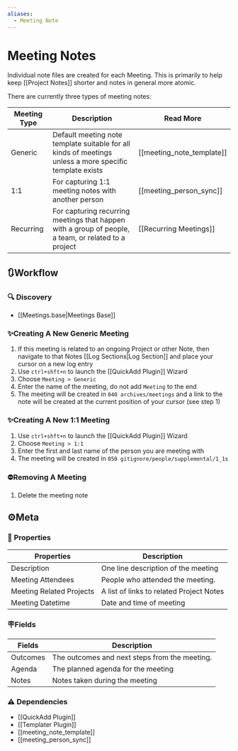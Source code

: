 ```yaml
---
aliases:
  - Meeting Note
---
```

# Meeting Notes

 Individual note files are created for each Meeting. This is primarily to help keep [[Project Notes]] shorter and notes in general more atomic.

There are currently three types of meeting notes:

| Meeting Type | Description                                                                                             | Read More                 |
| ------------ | ------------------------------------------------------------------------------------------------------- | ------------------------- |
| Generic      | Default meeting note template suitable for all kinds of meetings unless a more specific template exists | [[meeting_note_template]] |
| 1:1          | For capturing 1:1 meeting notes with another person                                                     | [[meeting_person_sync]]   |
| Recurring    | For capturing recurring meetings that happen with a group of people, a team, or related to a project    | [[Recurring Meetings]]    |

## 🔃Workflow

### 🔍 Discovery

- [[Meetings.base|Meetings Base]]

### ✨Creating A New Generic Meeting

1. If this meeting is related to an ongoing Project or other Note, then navigate to that Notes [[Log Sections|Log Section]] and place your cursor on a new log entry
2. Use `ctrl+shft+n` to launch the [[QuickAdd Plugin]] Wizard
3. Choose `Meeting > Generic`
4. Enter the name of the meeting, do not add `Meeting` to the end
5. The meeting will be created in `040 archives/meetings` and a link to the note will be created at the current position of your cursor (see step 1)

### ✨Creating A New 1:1 Meeting

1. Use `ctrl+shft+n` to launch the [[QuickAdd Plugin]] Wizard
2. Choose `Meeting > 1:1`
3. Enter the first and last name of the person you are meeting with
4. The meeting will be created in `050 gitignore/people/supplemental/1_1s`

### ⛔Removing A Meeting

1. Delete the meeting note

## ⚙️Meta

### 🔩 Properties

| Properties               | Description                                   |
| ------------------------ | --------------------------------------------- |
| Description              | One line description of the meeting           |
| Meeting Attendees        | People who attended the meeting.              |
| Meeting Related Projects | A list of links to related Project Notes      |
| Meeting Datetime         | Date and time of meeting                      |

### 🪧Fields

| Fields   | Description                                   |
| -------- | --------------------------------------------- |
| Outcomes | The outcomes and next steps from the meeting. |
| Agenda   | The planned agenda for the meeting            |
| Notes    | Notes taken during the meeting                |

### ⚠️ Dependencies

- [[QuickAdd Plugin]]
- [[Templater Plugin]]
- [[meeting_note_template]]
- [[meeting_person_sync]]

